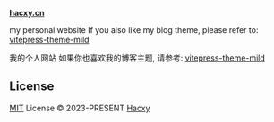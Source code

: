 **[hacxy.cn](https://hacxy.cn)**

my personal website
If you also like my blog theme, please refer to: [vitepress-theme-mild](https://github.com/hacxy/vitepress-theme-mild)

我的个人网站
如果你也喜欢我的博客主题, 请参考: [vitepress-theme-mild](https://github.com/hacxy/vitepress-theme-mild)

## License

[MIT](./LICENSE) License &copy; 2023-PRESENT [Hacxy](https://github.com/hacxy)
